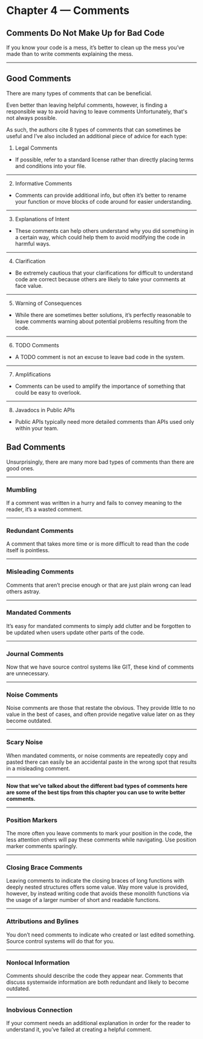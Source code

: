 # Chapter 4 — Comments

## Comments Do Not Make Up for Bad Code

If you know your code is a mess, it’s better to clean up the mess you’ve made than to write comments explaining the mess.
___

## Good Comments
There are many types of comments that can be beneficial.

Even better than leaving helpful comments, however, is finding a responsible way to avoid having to leave comments Unfortunately, that's not always possible.

As such, the authors cite 8 types of comments that can sometimes be useful and I’ve also included an additional piece of advice for each type:
1. Legal Comments
* If possible, refer to a standard license rather than directly placing terms and conditions into your file.
___
2. Informative Comments
* Comments can provide additional info, but often it’s better to rename your function or move blocks of code around for easier understanding.
___
3. Explanations of Intent
* These comments can help others understand why you did something in a certain way, which could help them to avoid modifying the code in harmful ways.
___
4. Clarification
* Be extremely cautious that your clarifications for difficult to understand code are correct because others are likely to take your comments at face value.
___
5. Warning of Consequences
* While there are sometimes better solutions, it’s perfectly reasonable to leave comments warning about potential problems resulting from the code.
___
6. TODO Comments
* A TODO comment is not an excuse to leave bad code in the system.
___
7. Amplifications
* Comments can be used to amplify the importance of something that could be easy to overlook.
___
8. Javadocs in Public APIs
* Public APIs typically need more detailed comments than APIs used only within your team.

## Bad Comments

Unsurprisingly, there are many more bad types of comments than there are good ones.
___

### Mumbling
If a comment was written in a hurry and fails to convey meaning to the reader, it’s a wasted comment.
___
### Redundant Comments
A comment that takes more time or is more difficult to read than the code itself is pointless.
___
### Misleading Comments
Comments that aren’t precise enough or that are just plain wrong can lead others astray.
___
### Mandated Comments
It’s easy for mandated comments to simply add clutter and be forgotten to be updated when users update other parts of the code.
___
### Journal Comments
Now that we have source control systems like GIT, these kind of comments are unnecessary. 
___
### Noise Comments
Noise comments are those that restate the obvious. They provide little to no value in the best of cases, and often provide negative value later on as they become outdated.
___
### Scary Noise
When mandated comments, or noise comments are repeatedly copy and pasted there can easily be an accidental paste in the wrong spot that results in a misleading comment.
___
**Now that we’ve talked about the different bad types of comments here are some of the best tips from this chapter you can use to write better comments.**
___
### Position Markers
The more often you leave comments to mark your position in the code, the less attention others will pay these comments while navigating. Use position marker comments sparingly.
___
### Closing Brace Comments
Leaving comments to indicate the closing braces of long functions with deeply nested structures offers some value. Way more value is provided, however, by instead writing code that avoids these monolith functions via the usage of a larger number of short and readable functions.
___
### Attributions and Bylines
You don’t need comments to indicate who created or last edited something. Source control systems will do that for you.
___
### Nonlocal Information
Comments should describe the code they appear near. Comments that discuss systemwide information are both redundant and likely to become outdated.
___
### Inobvious Connection
If your comment needs an additional explanation in order for the reader to understand it, you’ve failed at creating a helpful comment.
